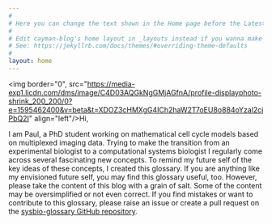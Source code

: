 ```yaml
---
#
# Here you can change the text shown in the Home page before the Latest Posts section.
#
# Edit cayman-blog's home layout in _layouts instead if you wanna make some changes
# See: https://jekyllrb.com/docs/themes/#overriding-theme-defaults
#
layout: home
---
```


<img border="0", src="https://media-exp1.licdn.com/dms/image/C4D03AQGkNgGMjAGfnA/profile-displayphoto-shrink_200_200/0?e=1595462400&v=beta&t=XDOZ3cHMXgG4ICh2haW2T7oEU8o884oYzal2cjPbQ2I" align="left"/>Hi,

I am Paul, a PhD student working on mathematical cell cycle models based on multiplexed imaging data. Trying to make the transition from an experimental biologist to a computational systems biologist I regularly come across several fascinating new concepts. To remind my future self of the key ideas of these concepts, I created this glossary. If you are anything like my envisioned future self, you may find this glossary useful, too. However, please take the content of this blog with a grain of salt. Some of the content may be oversimplified or not even correct. If you find mistakes or want to contribute to this glossary, please raise an issue or create a pull request on the [sysbio-glossary GitHub repository](https://github.com/paulflang/sysbio-glossary).
